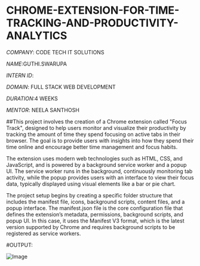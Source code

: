 # CHROME-EXTENSION-FOR-TIME-TRACKING-AND-PRODUCTIVITY-ANALYTICS

*COMPANY*: CODE TECH IT SOLUTIONS

*NAME*:GUTHI.SWARUPA

*INTERN ID*:

*DOMAIN*: FULL STACK WEB DEVELOPMENT

*DURATION*:4 WEEKS

*MENTOR*: NEELA SANTHOSH

##This project involves the creation of a Chrome extension called "Focus Track", designed to help users monitor and visualize their productivity by tracking the amount of time they spend focusing on active tabs in their browser. The goal is to provide users with insights into how they spend their time online and encourage better time management and focus habits.

The extension uses modern web technologies such as HTML, CSS, and JavaScript, and is powered by a background service worker and a popup UI. The service worker runs in the background, continuously monitoring tab activity, while the popup provides users with an interface to view their focus data, typically displayed using visual elements like a bar or pie chart.

The project setup begins by creating a specific folder structure that includes the manifest file, icons, background scripts, content files, and a popup interface. The manifest.json file is the core configuration file that defines the extension’s metadata, permissions, background scripts, and popup UI. In this case, it uses the Manifest V3 format, which is the latest version supported by Chrome and requires background scripts to be registered as service workers.

#OUTPUT:

![Image](https://github.com/user-attachments/assets/c406ae01-e05d-461b-8ef6-1815544d1083)
